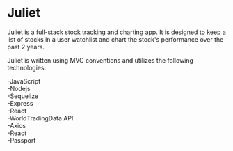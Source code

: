 # Juliet

Juliet is a full-stack stock tracking and charting app.  It is designed to keep a list of stocks in a user watchlist and chart the stock's performance over the past 2 years.  

Juliet is written using MVC conventions and utilizes the following technologies:

-JavaScript  
-Nodejs  
-Sequelize  
-Express  
-React  
-WorldTradingData API  
-Axios  
-React  
-Passport  
